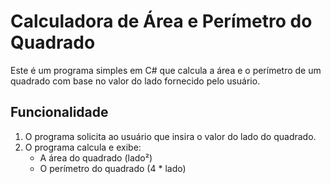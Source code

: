 # Calculadora de Área e Perímetro do Quadrado

Este é um programa simples em C# que calcula a área e o perímetro de um quadrado com base no valor do lado fornecido pelo usuário.

## Funcionalidade

1. O programa solicita ao usuário que insira o valor do lado do quadrado.
2. O programa calcula e exibe:
   - A área do quadrado (lado²)
   - O perímetro do quadrado (4 * lado)
